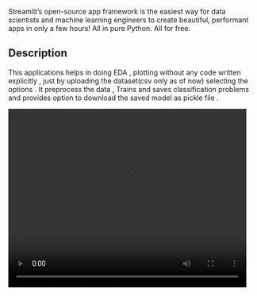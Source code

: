 Streamlit’s open-source app framework is the easiest way for data scientists and machine learning engineers to create beautiful, performant apps in only a few hours!  All in pure Python. All for free.

## Description
This applications helps in doing EDA , plotting  without any code written explicitly , just by uploading the dataset(csv only as of now) selecting the options .
It preprocess the data , Trains and saves classification problems and provides option to download the saved model as pickle file . 

<video  src="https://github.com/nikhilreddybilla28/nikhilreddybilla28/blob/master/stlit.mp4"  type="video/mp4" width="480" height="360" />

## Dependancies

pip install -r requirements.txt

## Run
streamlit run dobby.py
